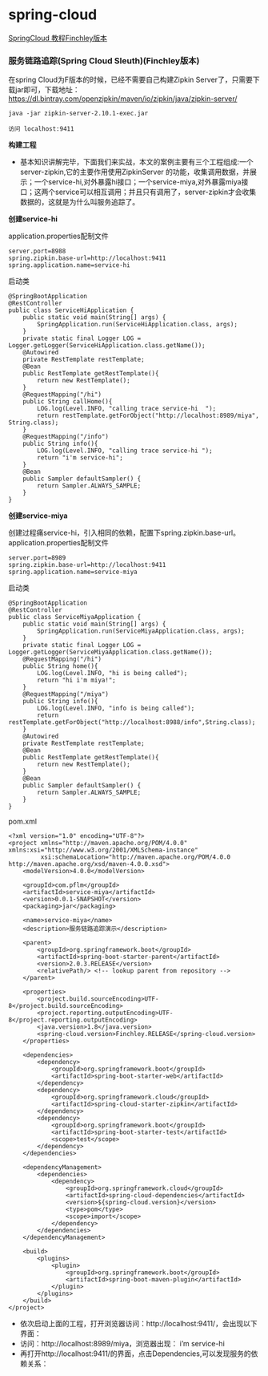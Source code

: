 # spring-cloud

[SpringCloud 教程Finchley版本](https://blog.csdn.net/forezp/article/details/81040925)

###  服务链路追踪(Spring Cloud Sleuth)(Finchley版本)
在spring Cloud为F版本的时候，已经不需要自己构建Zipkin Server了，只需要下载jar即可，下载地址：
https://dl.bintray.com/openzipkin/maven/io/zipkin/java/zipkin-server/

```
java -jar zipkin-server-2.10.1-exec.jar

访问 localhost:9411
```
 **构建工程** 
- 基本知识讲解完毕，下面我们来实战，本文的案例主要有三个工程组成:一个server-zipkin,它的主要作用使用ZipkinServer 的功能，收集调用数据，并展示；一个service-hi,对外暴露hi接口；一个service-miya,对外暴露miya接口；这两个service可以相互调用；并且只有调用了，server-zipkin才会收集数据的，这就是为什么叫服务追踪了。

 **创建service-hi** 

application.properties配制文件
```
server.port=8988
spring.zipkin.base-url=http://localhost:9411
spring.application.name=service-hi

```
启动类
```
@SpringBootApplication
@RestController
public class ServiceHiApplication {
    public static void main(String[] args) {
        SpringApplication.run(ServiceHiApplication.class, args);
    }
    private static final Logger LOG = Logger.getLogger(ServiceHiApplication.class.getName());
    @Autowired
    private RestTemplate restTemplate;
    @Bean
    public RestTemplate getRestTemplate(){
        return new RestTemplate();
    }
    @RequestMapping("/hi")
    public String callHome(){
        LOG.log(Level.INFO, "calling trace service-hi  ");
        return restTemplate.getForObject("http://localhost:8989/miya", String.class);
    }
    @RequestMapping("/info")
    public String info(){
        LOG.log(Level.INFO, "calling trace service-hi ");
        return "i'm service-hi";
    }
    @Bean
    public Sampler defaultSampler() {
        return Sampler.ALWAYS_SAMPLE;
    }
}

```

  **创建service-miya** 

 创建过程痛service-hi，引入相同的依赖，配置下spring.zipkin.base-url。
application.properties配制文件
```
server.port=8989
spring.zipkin.base-url=http://localhost:9411
spring.application.name=service-miya
```
启动类

```
@SpringBootApplication
@RestController
public class ServiceMiyaApplication {
    public static void main(String[] args) {
        SpringApplication.run(ServiceMiyaApplication.class, args);
    }
    private static final Logger LOG = Logger.getLogger(ServiceMiyaApplication.class.getName());
    @RequestMapping("/hi")
    public String home(){
        LOG.log(Level.INFO, "hi is being called");
        return "hi i'm miya!";
    }
    @RequestMapping("/miya")
    public String info(){
        LOG.log(Level.INFO, "info is being called");
        return restTemplate.getForObject("http://localhost:8988/info",String.class);
    }
    @Autowired
    private RestTemplate restTemplate;
    @Bean
    public RestTemplate getRestTemplate(){
        return new RestTemplate();
    }
    @Bean
    public Sampler defaultSampler() {
        return Sampler.ALWAYS_SAMPLE;
    }
}
```
pom.xml
```
<?xml version="1.0" encoding="UTF-8"?>
<project xmlns="http://maven.apache.org/POM/4.0.0" xmlns:xsi="http://www.w3.org/2001/XMLSchema-instance"
         xsi:schemaLocation="http://maven.apache.org/POM/4.0.0 http://maven.apache.org/xsd/maven-4.0.0.xsd">
    <modelVersion>4.0.0</modelVersion>

    <groupId>com.pflm</groupId>
    <artifactId>service-miya</artifactId>
    <version>0.0.1-SNAPSHOT</version>
    <packaging>jar</packaging>

    <name>service-miya</name>
    <description>服务链路追踪演示</description>

    <parent>
        <groupId>org.springframework.boot</groupId>
        <artifactId>spring-boot-starter-parent</artifactId>
        <version>2.0.3.RELEASE</version>
        <relativePath/> <!-- lookup parent from repository -->
    </parent>

    <properties>
        <project.build.sourceEncoding>UTF-8</project.build.sourceEncoding>
        <project.reporting.outputEncoding>UTF-8</project.reporting.outputEncoding>
        <java.version>1.8</java.version>
        <spring-cloud.version>Finchley.RELEASE</spring-cloud.version>
    </properties>

    <dependencies>
        <dependency>
            <groupId>org.springframework.boot</groupId>
            <artifactId>spring-boot-starter-web</artifactId>
        </dependency>
        <dependency>
            <groupId>org.springframework.cloud</groupId>
            <artifactId>spring-cloud-starter-zipkin</artifactId>
        </dependency>
        <dependency>
            <groupId>org.springframework.boot</groupId>
            <artifactId>spring-boot-starter-test</artifactId>
            <scope>test</scope>
        </dependency>
    </dependencies>

    <dependencyManagement>
        <dependencies>
            <dependency>
                <groupId>org.springframework.cloud</groupId>
                <artifactId>spring-cloud-dependencies</artifactId>
                <version>${spring-cloud.version}</version>
                <type>pom</type>
                <scope>import</scope>
            </dependency>
        </dependencies>
    </dependencyManagement>

    <build>
        <plugins>
            <plugin>
                <groupId>org.springframework.boot</groupId>
                <artifactId>spring-boot-maven-plugin</artifactId>
            </plugin>
        </plugins>
    </build>
</project>

```
- 依次启动上面的工程，打开浏览器访问：http://localhost:9411/，会出现以下界面：
- 访问：http://localhost:8989/miya，浏览器出现： i’m service-hi
- 再打开http://localhost:9411/的界面，点击Dependencies,可以发现服务的依赖关系：